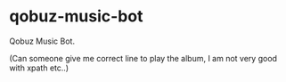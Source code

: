 # qobuz-music-bot

Qobuz Music Bot. 

(Can someone give me correct line to play the album, I am not very good with xpath etc..)
